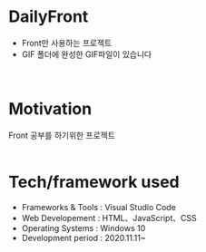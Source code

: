 # DailyFront
- Front만 사용하는 프로젝트
- GIF 폴더에 완성한 GIF파일이 있습니다
<br>

# Motivation
Front 공부를 하기위한 프로젝트
<br>
<br>
# Tech/framework used

- Frameworks & Tools : Visual Studio Code
- Web Developement   : HTML、JavaScript、CSS
- Operating Systems  : Windows 10
- Development period : 2020.11.11~
